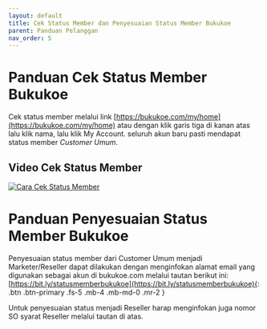 ```yaml
---
layout: default
title: Cek Status Member dan Penyesuaian Status Member Bukukoe
parent: Panduan Pelanggan 
nav_order: 5
---
```

# Panduan Cek Status Member Bukukoe
Cek status member melalui link [https://bukukoe.com/my/home](https://bukukoe.com/my/home) atau dengan klik garis tiga di kanan atas lalu klik nama, lalu klik My Account. seluruh akun baru pasti mendapat status member *Customer Umum*.

## Video Cek Status Member
[![Cara Cek Status Member](https://img.youtube.com/vi/SIwebMhqaS8/0.jpg)](https://www.youtube.com/watch?v=SIwebMhqaS8)

# Panduan Penyesuaian Status Member Bukukoe
Penyesuaian status member dari Customer Umum menjadi Marketer/Reseller dapat dilakukan dengan menginfokan alamat email yang digunakan sebagai akun di bukukoe.com melalui tautan berikut ini:
[https://bit.ly/statusmemberbukukoe](https://bit.ly/statusmemberbukukoe){: .btn .btn-primary .fs-5 .mb-4 .mb-md-0 .mr-2 }

Untuk penyesuaian status menjadi Reseller harap menginfokan juga nomor SO syarat Reseller melalui tautan di atas.
